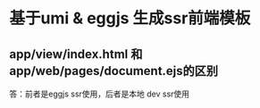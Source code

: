 # 基于umi & eggjs 生成ssr前端模板

## app/view/index.html 和 app/web/pages/document.ejs的区别
答：前者是eggjs ssr使用，后者是本地 dev ssr使用